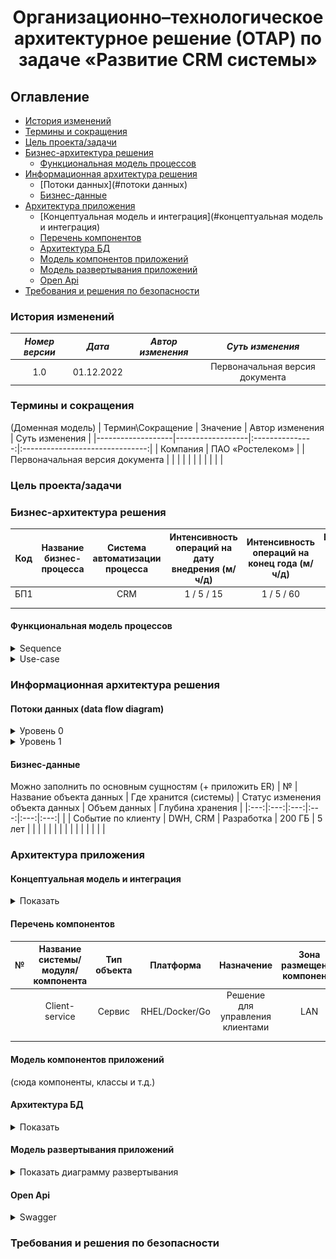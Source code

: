 # <div align="center">Организационно–технологическое архитектурное решение (ОТАР) по задаче «Развитие CRM системы»</div>

## Оглавление
- [История изменений](#история-изменений)
- [Термины и сокращения](#термины-и-сокращения)
- [Цель проекта/задачи](#цель-проектазадачи)
- [Бизнес-архитектура решения](#бизнес-архитектура-решения)
  * [Функциональная модель процессов](#функциональная-модель-процессов)
- [Информационная архитектура решения](#информационная-архитектура-решения)
  * [Потоки данных](#потоки данных)
  * [Бизнес-данные](#бизнес-данные)
- [Архитектура приложения](#архитектура-приложения)
  * [Концептуальная модель и интеграция](#концептуальная модель и интеграция)
  * [Перечень компонентов](#перечень-компонентов)
  * [Архитектура БД](#архитектура-БД)
  * [Модель компонентов приложений](#модель-компонентов-приложений)
  * [Модель развертывания приложений](#модель-развертывания-приложений)
  * [Open Api](#open-api)
- [Требования и решения по безопасности](#требования-и-решения-по-безопасности)

### История изменений

| *Номер версии*|    *Дата*   | *Автор изменения* |       *Суть изменения*        |
|:------------:|:------------:|:---------------:|:-------------------------------:|
| 1.0          | 01.12.2022   |                 | Первоначальная версия документа |

### Термины и сокращения
(Доменная модель)
| Термин\Сокращение | Значение         | Автор изменения |          Суть изменения         |
|-------------------|------------------|:---------------:|:-------------------------------:|
| Компания          | ПАО «Ростелеком» |                 | Первоначальная версия документа |
|                   |                  |                 |                                 |
|                   |                  |                 |                                 |

### Цель проекта/задачи

### Бизнес-архитектура решения
| Код | Название бизнес-процесса | Система автоматизации процесса | Интенсивность операций на дату внедрения (м/ч/д) | Интенсивность операций на конец года (м/ч/д) | Интенсивность операций на конец следующего года (м/ч/д) |
|:---:|:------------------------:|:------------------------------:|:------------------------------------------------:|:--------------------------------------------:|:-------------------------------------------------------:|
| БП1 |                          |               CRM              |                    1 / 5 / 15                    |                  1 / 5 / 60                  |                      2 / 935 / 160                      |
|     |                          |                                |                                                  |                                              |                                                         |
|     |                          |                                |                                                  |                                              |                                                         |

#### Функциональная модель процессов
<details>
  <summary>Sequence</summary>
  <img src="https://github.com/mrr000/gb-coursework/blob/ebf1358df19497d4488f0496308e5e04172bc64e/Sequence/S_Overview.png" height=150% width=50%><br />
  <img src="https://github.com/mrr000/gb-coursework/blob/ebf1358df19497d4488f0496308e5e04172bc64e/Sequence/S_Client.png" width=50%><br />
  <img src="https://github.com/mrr000/gb-coursework/blob/ebf1358df19497d4488f0496308e5e04172bc64e/Sequence/S_Request.png" width=50%><br />
  <img src="https://github.com/mrr000/gb-coursework/blob/ebf1358df19497d4488f0496308e5e04172bc64e/Sequence/S_Auth.png" width=50%>
</details>
<details>
  <summary>Use-case</summary>
  <img src="https://github.com/mrr000/gb-coursework/blob/ebf1358df19497d4488f0496308e5e04172bc64e/Use-case/Use_Overview.png" width=20%><br />
  <img src="https://github.com/mrr000/gb-coursework/blob/ebf1358df19497d4488f0496308e5e04172bc64e/Use-case/Use_Request.png" width=50%><br />
  <img src="https://github.com/mrr000/gb-coursework/blob/ebf1358df19497d4488f0496308e5e04172bc64e/Use-case/Use_Task.png" width=50%>
</details>

### Информационная архитектура решения

#### Потоки данных (data flow diagram)
<details>
  <summary>Уровень 0</summary>
  <img src="https://github.com/mrr000/gb-coursework/blob/3fa3828089952c9b50eab3b1765ad0131bea2621/DFD/DFD-level0.png" height=100% width=100%><br /> 
</details>
<details>
  <summary>Уровень 1</summary>
  <img src="https://github.com/mrr000/gb-coursework/blob/3fa3828089952c9b50eab3b1765ad0131bea2621/DFD/DFD-level1.png" height=100% width=100%><br /> 
</details>

#### Бизнес-данные
Можно заполнить по основным сущностям (+ приложить ER)
| № | Название объекта данных | Где хранится (системы) | Статус изменения   объекта данных | Объем данных | Глубина хранения |
|:---:|:---:|:---:|:---:|:---:|:---:|
|   | Событие по клиенту | DWH, CRM | Разработка | 200 ГБ | 5 лет |
|  |  |  |  |  |  |
|  |  |  |  |  |  |

### Архитектура приложения

#### Концептуальная модель и интеграция
<details>
  <summary>Показать</summary>
  <img src="https://github.com/mrr000/gb-coursework/blob/17964f2df2398e33a1259572e981f272d098c6c3/C4-diagram/container%20diagram.png" height=100% width=100%><br />
</details>

#### Перечень компонентов
| № | Название системы/модуля/компонента | Тип объекта | Платформа | Назначение | Зона размещения компонента | Статус изменения   компонента |
|:---:|:---:|:---:|:---:|:---:|:---:|:---:|
|   | Client-service | Сервис | RHEL/Docker/Go | Решение для управления клиентами | LAN | Разработка |
|  |  |  |  |  |  |  |
|  |  |  |  |  |  |  |

#### Модель компонентов приложений
(сюда компоненты, классы и т.д.)

#### Архитектура БД

<details>
 <summary>Показать</summary>
 <img src="https://github.com/mrr000/gb-coursework/blob/bc4f03fd48eea4c62c1b88ebf8c27de5b27c85c7/DB-architecture/DB-architecture.png" height=100% width=100%><br /> 
</details>

#### Модель развертывания приложений

<details><summary>Показать диаграмму развертывания</summary>

![Диаграмма развёртывания](../Deployment/deployment.png)

</details>

#### Open Api
<details>
  <summary>Swagger</summary>
  https://github.com/mrr000/gb-coursework/blob/ebf1358df19497d4488f0496308e5e04172bc64e/swagger/api.yaml
</details>

### Требования и решения по безопасности
